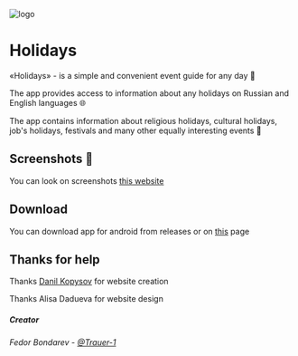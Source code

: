 ![logo](http://holidays-app.github.io/assets/icon.png)

# Holidays

«Holidays» - is a simple and convenient event guide for any day 📅

The app provides access to information about any holidays on Russian and English languages 🌐

The app contains information about religious holidays, cultural holidays, job's holidays, festivals and many other equally interesting events 🎉

## Screenshots 📱

You can look on screenshots [this website][lending]

## Download

You can download app for android from releases or on [this][lending] page

## Thanks for help

Thanks [Danil Kopysov](https://github.com/adnjoj) for website creation

Thanks Alisa Dadueva for website design

##### Creator

_Fedor Bondarev - [@Trauer-1](https://github.com/Trauer-1)_

[lending]: https://holidays-app.github.io/
